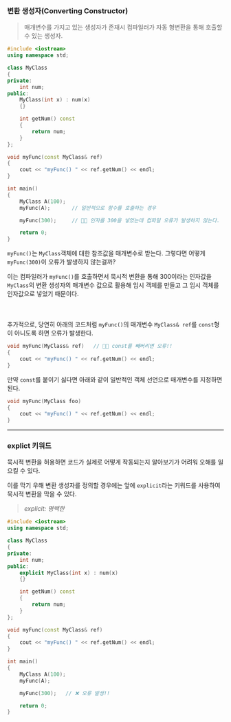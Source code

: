### 변환 생성자(Converting Constructor)

> 매개변수를 가지고 있는 생성자가 존재시 컴파일러가 자동 형변환을 통해
호출할 수 있는 생성자.

```cpp
#include <iostream>
using namespace std;

class MyClass
{
private:
	int num;
public:
	MyClass(int x) : num(x)
	{}

	int getNum() const
	{
		return num;
	}
};

void myFunc(const MyClass& ref)
{
	cout << "myFunc() " << ref.getNum() << endl;
}

int main()
{
	MyClass A(100);
	myFunc(A);       // 일반적으로 함수를 호출하는 경우

	myFunc(300);     // 🎈🎈 인자를 300을 넣었는데 컴파일 오류가 발생하지 않는다.

	return 0;
}
```

`myFunc()`는 `MyClass`객체에 대한 참조값을 매개변수로 받는다. 그렇다면 어떻게 `myFunc(300)`이 오류가 발생하지 않는걸까?

이는 컴파일러가 `myFunc()`를 호출하면서 묵시적 변환을 통해 300이라는 인자값을 `MyClass`의 변환 생성자의 매개변수 값으로 활용해
임시 객체를 만들고 그 임시 객체를 인자값으로 넣었기 때문이다.
<br>
<br>
<br>
<br>
추가적으로, 당연히 아래의 코드처럼 `myFunc()`의 매개변수 `MyClass& ref`를 `const`형이 아니도록 하면 오류가 발생한다.
```cpp
void myFunc(MyClass& ref)   // 🎈🎈 const를 빼버리면 오류!!
{
	cout << "myFunc() " << ref.getNum() << endl;
}
```
만약 `const`를 붙이기 싫다면 아래와 같이 일반적인 객체 선언으로 매개변수를 지정하면 된다.
```cpp
void myFunc(MyClass foo)   
{
	cout << "myFunc() " << ref.getNum() << endl;
}
```
---
### explict 키워드

묵시적 변환을 허용하면 코드가 실제로 어떻게 작동되는지 알아보기가 어려워 오해를 일으킬 수 있다.

이를 막기 우해 변환 생성자를 정의할 경우에는 앞에 `explicit`라는 키워드를 사용하여 묵시적 변환을 막을 수 있다.

> *explicit: 명백한*

```cpp
#include <iostream>
using namespace std;

class MyClass
{
private:
	int num;
public:
	explicit MyClass(int x) : num(x)
	{}

	int getNum() const
	{
		return num;
	}
};

void myFunc(const MyClass& ref)
{
	cout << "myFunc() " << ref.getNum() << endl;
}

int main()
{
	MyClass A(100);
	myFunc(A);

	myFunc(300);   // ❌ 오류 발생!!

	return 0;
}
```
